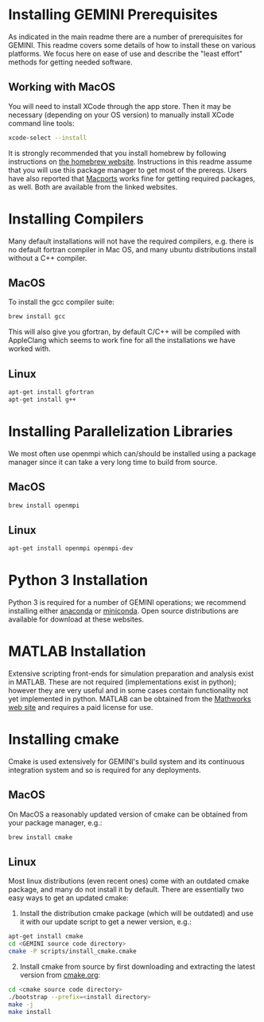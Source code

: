 # Installing GEMINI Prerequisites

As indicated in the main readme there are a number of prerequisites for GEMINI.  This readme covers some details of how to install these on various platforms.  We focus here on ease of use and describe the "least effort" methods for getting needed software.  

## Working with MacOS

You will need to install XCode through the app store.  Then it may be necessary (depending on your OS version) to manually install XCode command line tools:

```sh
xcode-select --install
```

It is strongly recommended that you install homebrew by following instructions on [the homebrew website](https://brew.sh).  Instructions in this readme assume that you will use this package manager to get most of the prereqs.  Users have also reported that [Macports](https://www.macports.org) works fine for getting required packages, as well.  Both are available from the linked websites.  

# Installing Compilers

Many default installations will not have the required compilers, e.g. there is no default fortran compiler in Mac OS, and many ubuntu distributions install without a C++ compiler.  

## MacOS

To install the gcc compiler suite:

```sh
brew install gcc
```

This will also give you gfortran, by default C/C++ will be compiled with AppleClang which seems to work fine for all the installations we have worked with.  

## Linux

```sh
apt-get install gfortran
apt-get install g++
```


# Installing Parallelization Libraries

We most often use openmpi which can/should be installed using a package manager since it can take a very long time to build from source.  

## MacOS

```sh
brew install openmpi
```

## Linux

```sh
apt-get install openmpi openmpi-dev
```

# Python 3 Installation

Python 3 is required for a number of GEMINI operations; we recommend installing either [anaconda](https://www.anaconda.com) or [miniconda](https://docs.conda.io/en/latest/miniconda.html).  Open source distributions are available for download at these websites.  

# MATLAB Installation

Extensive scripting front-ends for simulation preparation and analysis exist in MATLAB.  These are not required (implementations exist in python); however they are very useful and in some cases contain functionality not yet implemented in python.  MATLAB can be obtained from the [Mathworks web site](https://www.mathworks.com) and requires a paid license for use.  

# Installing cmake

Cmake is used extensively for GEMINI's build system and its continuous integration system and so is required for any deployments.  

## MacOS

On MacOS a reasonably updated version of cmake can be obtained from your package manager, e.g.:

```sh
brew install cmake
```

## Linux

Most linux distributions (even recent ones) come with an outdated cmake package, and many do not install it by default.  There are essentially two easy ways to get an updated cmake:

1. Install the distribution cmake package (which will be outdated) and use it with our update script to get a newer version, e.g.:

```sh
apt-get install cmake
cd <GEMINI source code directory>
cmake -P scripts/install_cmake.cmake
```

2. Install cmake from source by first downloading and extracting the latest version from [cmake.org](https://cmake.org):

```sh
cd <cmake source code directory>
./bootstrap --prefix=<install directory>
make -j
make install
```